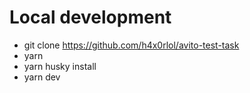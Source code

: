 # Local development

- git clone https://github.com/h4x0rlol/avito-test-task
- yarn
- yarn husky install
- yarn dev
